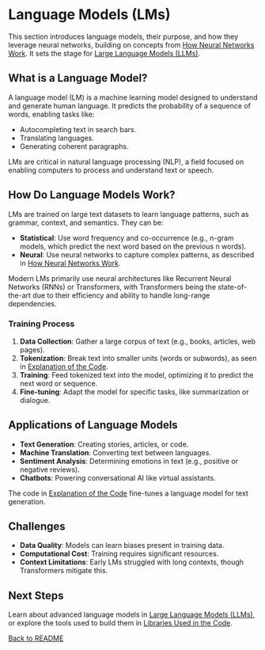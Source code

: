 # Language Models (LMs)

This section introduces language models, their purpose, and how they leverage neural networks, building on concepts from [How Neural Networks Work](neural_networks.md). It sets the stage for [Large Language Models (LLMs)](large_language_models.md).

## What is a Language Model?

A language model (LM) is a machine learning model designed to understand and generate human language. It predicts the probability of a sequence of words, enabling tasks like:

- Autocompleting text in search bars.
- Translating languages.
- Generating coherent paragraphs.

LMs are critical in natural language processing (NLP), a field focused on enabling computers to process and understand text or speech.

## How Do Language Models Work?

LMs are trained on large text datasets to learn language patterns, such as grammar, context, and semantics. They can be:

- **Statistical**: Use word frequency and co-occurrence (e.g., n-gram models, which predict the next word based on the previous n words).
- **Neural**: Use neural networks to capture complex patterns, as described in [How Neural Networks Work](neural_networks.md).

Modern LMs primarily use neural architectures like Recurrent Neural Networks (RNNs) or Transformers, with Transformers being the state-of-the-art due to their efficiency and ability to handle long-range dependencies.

### Training Process

1. **Data Collection**: Gather a large corpus of text (e.g., books, articles, web pages).
2. **Tokenization**: Break text into smaller units (words or subwords), as seen in [Explanation of the Code](train-your-own-lm/code_explanation.md).
3. **Training**: Feed tokenized text into the model, optimizing it to predict the next word or sequence.
4. **Fine-tuning**: Adapt the model for specific tasks, like summarization or dialogue.

## Applications of Language Models

- **Text Generation**: Creating stories, articles, or code.
- **Machine Translation**: Converting text between languages.
- **Sentiment Analysis**: Determining emotions in text (e.g., positive or negative reviews).
- **Chatbots**: Powering conversational AI like virtual assistants.

The code in [Explanation of the Code](train-your-own-lm/code_explanation.md) fine-tunes a language model for text generation.

## Challenges

- **Data Quality**: Models can learn biases present in training data.
- **Computational Cost**: Training requires significant resources.
- **Context Limitations**: Early LMs struggled with long contexts, though Transformers mitigate this.

## Next Steps

Learn about advanced language models in [Large Language Models (LLMs)](large_language_models.md), or explore the tools used to build them in [Libraries Used in the Code](train-your-own-lm/libraries.md).

[Back to README](README.md)
